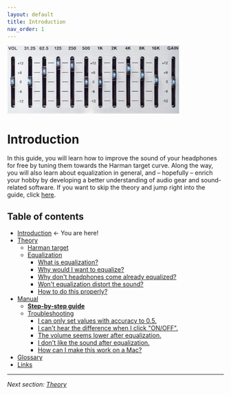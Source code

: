 ```yaml
---
layout: default
title: Introduction
nav_order: 1
---
```


![equalizer](images/eq-logo.jpg)

# Introduction

In this guide, you will learn how to improve the sound of your headphones for free by tuning them towards the Harman target curve. Along the way, you will also learn about equalization in general, and – hopefully – enrich your hobby by developing a better understanding of audio gear and sound-related software. If you want to skip the theory and jump right into the guide, click [here](https://komunikacjatechnicznavistula.github.io/kacper-bojakowski/manual/step-by-step-guide/).

## Table of contents

* <a style="pointer-events: none;" href="https://komunikacjatechnicznavistula.github.io/kacper-bojakowski/#introduction" alt="Introduction">Introduction</a> ← You are here!
* [Theory](https://komunikacjatechnicznavistula.github.io/kacper-bojakowski/theory/#theory)
    * [Harman target](https://komunikacjatechnicznavistula.github.io/kacper-bojakowski/theory/harman-target/#harman-target)
    * [Equalization](https://komunikacjatechnicznavistula.github.io/kacper-bojakowski/theory/Equalization/#equalization)
       * [What is equalization?](https://komunikacjatechnicznavistula.github.io/kacper-bojakowski/theory/Equalization/what-equalization/#what-is-equalization)
       * [Why would I want to equalize?](https://komunikacjatechnicznavistula.github.io/kacper-bojakowski/theory/Equalization/why-equalize/#why-would-i-want-to-equalize)
       * [Why don't headphones come already equalized?](https://komunikacjatechnicznavistula.github.io/kacper-bojakowski/theory/Equalization/why-produce/#why-dont-manufacturers-produce-already-equalized-heaphones)
       * [Won't equalization distort the sound?](https://komunikacjatechnicznavistula.github.io/kacper-bojakowski/theory/Equalization/will-distort/#wont-equalization-distort-the-sound)
       * [How to do this properly?](https://komunikacjatechnicznavistula.github.io/kacper-bojakowski/theory/Equalization/how-properly/#how-to-do-this-properly)
* [Manual]()
    * [**Step-by-step guide**](https://komunikacjatechnicznavistula.github.io/kacper-bojakowski/manual/step-by-step-guide/)
    * [Troubleshooting](https://komunikacjatechnicznavistula.github.io/kacper-bojakowski/manual/troubleshooting/)
       * [I can only set values with accuracy to 0.5.](https://komunikacjatechnicznavistula.github.io/kacper-bojakowski/manual/troubleshooting/values-accuracy/#i-can-only-set-values-with-accuracy-to-05)
       * [I can't hear the difference when I click "ON/OFF".](https://komunikacjatechnicznavistula.github.io/kacper-bojakowski/manual/troubleshooting/difference-click/#i-cant-hear-the-difference-when-i-click-onoff)
       * [The volume seems lower after equalization.](https://komunikacjatechnicznavistula.github.io/kacper-bojakowski/manual/troubleshooting/volume-lower/#the-volume-is-lower-when-i-turn-on-the-equalization)
       * [I don't like the sound after equalization.](https://komunikacjatechnicznavistula.github.io/kacper-bojakowski/manual/troubleshooting/dislike-sound/#i-have-set-it-all-right-but-i-dont-like-the-way-it-sounds)
       * [How can I make this work on a Mac?](https://komunikacjatechnicznavistula.github.io/kacper-bojakowski/manual/troubleshooting/work-mac/#how-can-i-make-this-work-on-a-mac)
* [Glossary](https://komunikacjatechnicznavistula.github.io/kacper-bojakowski/glossary/)
* [Links](https://komunikacjatechnicznavistula.github.io/kacper-bojakowski/links/)

---

*Next section: [Theory](https://komunikacjatechnicznavistula.github.io/kacper-bojakowski/theory/)*
